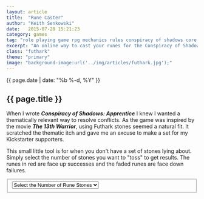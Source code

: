 ```yaml
---
layout: article
title:  "Rune Caster"
author: "Keith Senkowski"
date:   2015-07-28 15:21:23
category: games
tag: "role playing game rpg mechanics rules conspiracy of shadows core rune caster dice futhark"
excerpt: "An online way to cast your runes for the Conspiracy of Shadows role-playing game."
class: "futhark"
theme: "primary"
image: "background-image:url('../img/articles/futhark.jpg');"
---
```

<section class="header" style="{{page.image}}">
	<div class="content">
	<aside class="span-3 col empty"></aside>
	<div class="span-6 col">
		<p class="post-meta">{{ page.date | date: "%b %-d, %Y" }}</p>
		<h1>{{ page.title }}</h1>
		<p>When I wrote <strong><em>Conspiracy of Shadows: Apprentice</em></strong> I knew I wanted a thematically relevant way to resolve conflicts. As the game was inspired by the movie <strong><em>The 13th Warrior</em></strong>, using Futhark stones seemed a natural fit. It scratched the thematic itch and gave me an excuse to make a set for my Kickstarter supporters.</p>
	</div>
	<aside class="span-3 col empty"></aside>	
	</div>
</section>
<section class="rune-thrower continued">
	<div class="content">
	<aside class="span-3 col empty"></aside>
	<div class="span-6 col">
		<p>This small little tool is for when you don't have a set of stones lying about. Simply select the number of stones you want to "toss" to get results. The runes in red are face up successes and the faded runes are face down failures.</p>
	<div id="throw-stones">
		<fieldset>
			<select class="text-center">
				<option value="0">Select the Number of Rune Stones</option>
				<option value="1">1</option>
				<option value="2">2</option>
				<option value="3">3</option>
				<option value="4">4</option>
				<option value="5">5</option>
				<option value="6">6</option>
				<option value="7">7</option>
				<option value="8">8</option>
				<option value="9">9</option>
				<option value="10">10</option>
				<option value="11">11</option>
				<option value="12">12</option>
				<option value="13">13</option>
				<option value="14">14</option>
				<option value="15">15</option>
				<option value="16">16</option>
				<option value="17">17</option>
				<option value="18">18</option>
				<option value="19">19</option>
				<option value="20">20</option>
				<option value="21">21</option>
				<option value="22">22</option>
				<option value="23">23</option>
				<option value="24">24</option>
				<option value="25">25</option>
			</select>
		</fieldset>
	</div>
	<ul id="rune-stone-results"></ul>
	</div>
	<aside class="span-3 col empty"></aside>	
	</div>
		<div class="divider"></div>	
</section>